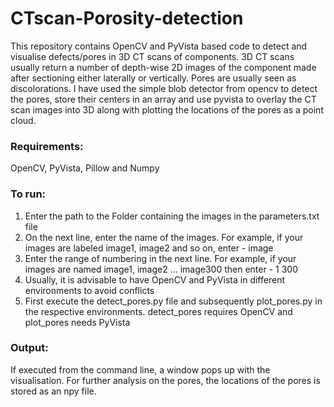 # CTscan-Porosity-detection
This repository contains OpenCV and PyVista based code to detect and visualise defects/pores in 3D CT scans of components. 3D CT scans usually return a number of depth-wise 2D images of the component made after sectioning either laterally or vertically. Pores are usually seen as discolorations. I have used the simple blob detector from opencv to detect the pores, store their centers in an array and use pyvista to overlay the CT scan images into 3D along with plotting the locations of the pores as a point cloud.

### Requirements:
OpenCV, PyVista, Pillow and Numpy 

### To run:
  1. Enter the path to the Folder containing the images in the parameters.txt file
  2. On the next line, enter the name of the images. For example, if your images are labeled image1, image2 and so on, enter - image
  3. Enter the range of numbering in the next line. For example, if your images are named image1, image2 ... image300 then enter - 1 300
  4. Usually, it is advisable to have OpenCV and PyVista in different environments to avoid conflicts
  5. First execute the detect_pores.py file and subsequently plot_pores.py in the respective environments. detect_pores requires OpenCV and plot_pores needs PyVista

### Output:
If executed from the command line, a window pops up with the visualisation. For further analysis on the pores, the locations of the pores is stored as an npy file.
